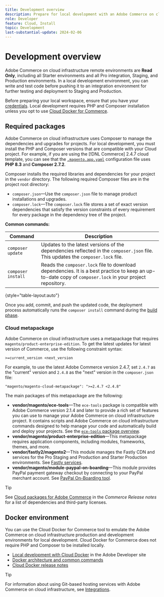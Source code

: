 ```yaml
---
title: Development overview
description: Prepare for local development with an Adobe Commerce on cloud infrastructure project.
role: Developer
feature: Cloud, Install
topic: Development
last-substantial-update: 2024-02-06
---
```

# Development overview

Adobe Commerce on cloud infrastructure remote environments are **Read Only**, including all Starter environments and all Pro integration, Staging, and Production environments. In a local development environment, you can write and test code before pushing it to an integration environment for further testing and deployment to Staging and Production.

Before preparing your local workspace, ensure that you have your [credentials](../../get-started/prepare-workspace.md). Local development requires PHP and Composer installation unless you opt to use [Cloud Docker for Commerce](#docker-environment).

## Required packages

Adobe Commerce on cloud infrastructure uses Composer to manage the dependencies and upgrades for projects. For local development, you must install the PHP and Composer versions that are compatible with your Cloud project. For example, if you are using the [!DNL Commerce] 2.4.7 cloud template, you can see that the [`.magento.app.yaml`](https://github.com/magento/magento-cloud/blob/2.4.7/.magento.app.yaml) configuration file uses **PHP 8.3** and **Composer 2.7.2**.

Composer installs the required libraries and dependencies for your project in the `vendor` directory. The following required Composer files are in the project root directory:

- `composer.json`—Use the `composer.json` file to manage product installations and upgrades.
- `composer.lock`—The `composer.lock` file stores a set of exact version dependencies that satisfy the version constraints of every requirement for every package in the dependency tree of the project.

**Common commands:**

| Command            | Description                                                                                                                                              |
|--------------------|----------------------------------------------------------------------------------------------------------------------------------------------------------|
| `composer update`  | Updates to the latest versions of the dependencies reflected in the `composer.json` file. This updates the `composer.lock` file.                         |
| `composer install` | Reads the `composer.lock` file to download dependencies. It is a best practice to keep an up-to-date copy of `composer.lock` in your project repository. |

{style="table-layout:auto"}

Once you add, commit, and push the updated code, the deployment process automatically runs the `composer install` command during the [build phase](../deploy/process.md#build-phase-build-phase).

### Cloud metapackage

Adobe Commerce on cloud infrastructure uses a metapackage that requires `magento/product-enterprise-edition`. To get the latest updates for latest version of Commerce, use the following constraint syntax:

```text
>=current_version <next_version
```

For example, to use the latest Adobe Commerce version 2.4.7, set `2.4.7` as the "current" version and `2.4.8` as the "next" version in the `composer.json` file:

```text
"magento/magento-cloud-metapackage": ">=2.4.7 <2.4.8"
```

The main packages of this metapackage are the following:

- **vendor/magento/ece-tools**—The `ece-tools` package is compatible with Adobe Commerce version 2.1.4 and later to provide a rich set of features you can use to manage your Adobe Commerce on cloud infrastructure project. It contains scripts and Adobe Commerce on cloud infrastructure commands designed to help manage your code and automatically build and deploy your projects. See the [`ece-tools` package overview](../dev-tools/package-overview.md).
- **vendor/magento/product-enterprise-edition**—This metapackage requires application components, including modules, frameworks, themes, and more.
- **vendor/fastly2/magento2**—This module manages the Fastly CDN and services for the Pro Staging and Production and Starter Production environments. See [Fastly services](/help/cloud-guide/cdn/fastly.md#fastly-cdn-module-for-magento-2).
- **vendor/magento/module-paypal-on-boarding**—This module provides PayPal payment gateway checkout by connecting to your PayPal merchant account. See [PayPal On-Boarding tool](../store/paypal.md).

>[!TIP]
>
>See [Cloud packages for Adobe Commerce](/help/cloud-guide/release-notes/cloud-packages.md) in the _Commerce Release notes_ for a list of dependencies and third-party licenses.

## Docker environment

You can use the Cloud Docker for Commerce tool to emulate the Adobe Commerce on cloud infrastructure production and development environments for local development. Cloud Docker for Commerce does not require PHP and Composer to be installed locally.

- [Local development with Cloud Docker](https://developer.adobe.com/commerce/cloud-tools/docker/setup/) in the Adobe Developer site
- [Docker architecture and common commands](../dev-tools/cloud-docker.md)
- [Cloud Docker release notes](../release-notes/cloud-docker.md)

>[!TIP]
>
>For information about using Git-based hosting services with Adobe Commerce on cloud infrastructure, see [Integrations](../integrations/overview.md).
